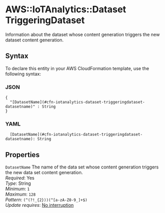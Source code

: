 # AWS::IoTAnalytics::Dataset TriggeringDataset<a name="aws-properties-iotanalytics-dataset-triggeringdataset"></a>

Information about the dataset whose content generation triggers the new dataset content generation\.

## Syntax<a name="aws-properties-iotanalytics-dataset-triggeringdataset-syntax"></a>

To declare this entity in your AWS CloudFormation template, use the following syntax:

### JSON<a name="aws-properties-iotanalytics-dataset-triggeringdataset-syntax.json"></a>

```
{
  "[DatasetName](#cfn-iotanalytics-dataset-triggeringdataset-datasetname)" : String
}
```

### YAML<a name="aws-properties-iotanalytics-dataset-triggeringdataset-syntax.yaml"></a>

```
  [DatasetName](#cfn-iotanalytics-dataset-triggeringdataset-datasetname): String
```

## Properties<a name="aws-properties-iotanalytics-dataset-triggeringdataset-properties"></a>

`DatasetName`  <a name="cfn-iotanalytics-dataset-triggeringdataset-datasetname"></a>
The name of the data set whose content generation triggers the new data set content generation\.  
*Required*: Yes  
*Type*: String  
*Minimum*: `1`  
*Maximum*: `128`  
*Pattern*: `(^(?!_{2}))(^[a-zA-Z0-9_]+$)`  
*Update requires*: [No interruption](https://docs.aws.amazon.com/AWSCloudFormation/latest/UserGuide/using-cfn-updating-stacks-update-behaviors.html#update-no-interrupt)